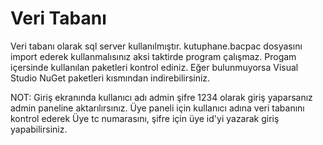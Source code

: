 <h1>Veri Tabanı</h1>
Veri tabanı olarak sql server kullanılmıştır. kutuphane.bacpac dosyasını import ederek kullanmalısınız aksi taktirde program çalışmaz.
Progam içersinde kullanılan paketleri kontrol ediniz. Eğer bulunmuyorsa Visual Studio NuGet paketleri kısmından indirebilirsiniz.


NOT: Giriş ekranında kullanıcı adı admin şifre 1234 olarak giriş yaparsanız admin paneline aktarılırsınız. Üye paneli için kullanıcı adına veri tabanını kontrol ederek Üye tc numarasını, şifre için üye id'yi yazarak giriş yapabilirsiniz.
